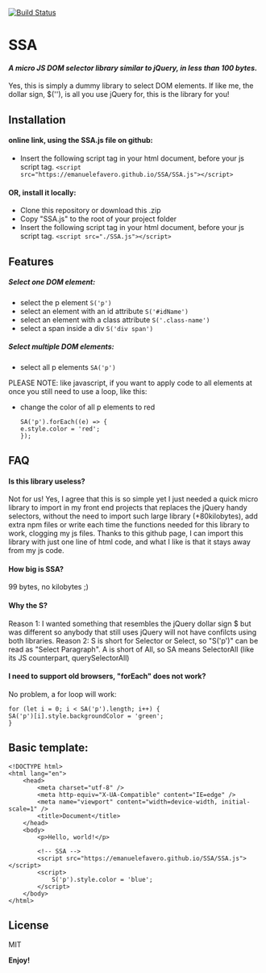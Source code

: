 [![Build Status](https://i.ibb.co/xgPQnrw/SSA-logo-100.png)](https://github.com/emanuelefavero/SSA)
# SSA
#### _A micro JS DOM selector library similar to jQuery, in less than 100 bytes._

Yes, this is simply a dummy library to select DOM elements. If like me, the dollar sign, $(''), is all you use jQuery for, this is the library for you!

## Installation
#### online link, using the SSA.js file on github:
- Insert the following script tag in your html document, before your js script tag.
```<script src="https://emanuelefavero.github.io/SSA/SSA.js"></script>```

#### OR, install it locally:
- Clone this repository or download this .zip
- Copy "SSA.js" to the root of your project folder
- Insert the following script tag in your html document, before your js script tag.
```<script src="./SSA.js"></script>```

## Features

##### Select one DOM element:
- select the p element
```S('p')```
- select an element with an id attribute
```S('#idName')```
- select an element with a class attribute
```S('.class-name')```
- select a span inside a div
```S('div span')```
##### Select multiple DOM elements:
- select all p elements
```SA('p')```

PLEASE NOTE: like javascript, if you want to apply code to all elements at once you still need to use a loop, like this:
- change the color of all p elements to red
    ```
    SA('p').forEach((e) => {
    e.style.color = 'red';
    });
    ```

## FAQ
#### Is this library useless?

Not for us! Yes, I agree that this is so simple yet I just needed a quick micro library to import in my front end projects that replaces the jQuery handy selectors, without the need to import such large library (+80kilobytes), add extra npm files or write each time the functions needed for this library to work, clogging my js files. Thanks to this github page, I can import this library with just one line of html code, and what I like is that it stays away from my js code.

#### How big is SSA?
99 bytes, no kilobytes ;)

#### Why the S?
Reason 1: I wanted something that resembles the jQuery dollar sign $ but was different so anybody that still uses jQuery will not have confilcts using both libraries.
Reason 2: S is short for Selector or Select, so "S('p')" can be read as "Select Paragraph". A is short of All, so SA means SelectorAll (like its JS counterpart, querySelectorAll)
#### I need to support old browsers, "forEach" does not work?
No problem, a for loop will work:
```
for (let i = 0; i < SA('p').length; i++) {
SA('p')[i].style.backgroundColor = 'green';
}
```
## Basic template:
```
<!DOCTYPE html>
<html lang="en">
    <head>
        <meta charset="utf-8" />
        <meta http-equiv="X-UA-Compatible" content="IE=edge" />
        <meta name="viewport" content="width=device-width, initial-scale=1" />
        <title>Document</title>
    </head>
    <body>
        <p>Hello, world!</p>

        <!-- SSA -->
        <script src="https://emanuelefavero.github.io/SSA/SSA.js"></script>
        <script>
            S('p').style.color = 'blue';
        </script>
    </body>
</html>
```

## License

MIT

**Enjoy!**
